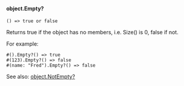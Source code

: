 #### object.Empty?

``` suneido
() => true or false
```

Returns true if the object has no members, i.e. Size() is 0, false if not.

For example:

``` suneido
#().Empty?() => true
#(123).Empty?() => false
#(name: "Fred").Empty?() => false
```

See also: [object.NotEmpty?](<object.NotEmpty?.md>)